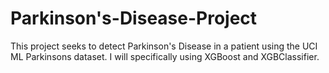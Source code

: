 # Parkinson's-Disease-Project
This project seeks to detect Parkinson's Disease in a patient using the UCI ML Parkinsons dataset.
I will specifically using XGBoost and XGBClassifier.
